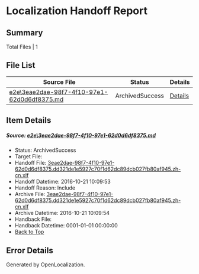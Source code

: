 # <a name='report-top'></a> Localization Handoff Report

## Summary
 Total Files | 1

## File List
 Source File | Status | Details 
 ----------- | ------ | ------- 
 [e2e\3eae2dae-98f7-4f10-97e1-62d0d6df8375.md](https://github.com/OpenLocalizationTestOrg/ol-test0/blob/32ffeb7b47c96086a5f8fafdae1f7a8d8d20193f/e2e/3eae2dae-98f7-4f10-97e1-62d0d6df8375.md) | ArchivedSuccess | [Details](#8a7bf11b7e481a375f3534267993d653702772d73)

## Item Details
##### <a name='8a7bf11b7e481a375f3534267993d653702772d73'></a> Source: [e2e\3eae2dae-98f7-4f10-97e1-62d0d6df8375.md](https://github.com/OpenLocalizationTestOrg/ol-test0/blob/32ffeb7b47c96086a5f8fafdae1f7a8d8d20193f/e2e/3eae2dae-98f7-4f10-97e1-62d0d6df8375.md)
* Status: ArchivedSuccess
* Target File: 
* Handoff File: [3eae2dae-98f7-4f10-97e1-62d0d6df8375.dd321de1e5927c70f1d62dc89dcb027fb80af945.zh-cn.xlf](https://github.com/OpenLocalizationTestOrg/ol-test0-handoff/blob/eada54f4b9179df727b123f4d2ac1010492e66c5/ol-handoff/OpenLocalizationTestOrg/ol-test0-zhcn/shujia/ht/3eae2dae-98f7-4f10-97e1-62d0d6df8375.dd321de1e5927c70f1d62dc89dcb027fb80af945.zh-cn.xlf)
* Handoff Datetime: 2016-10-21 10:09:53
* Handoff Reason: Include
* Archive File: [3eae2dae-98f7-4f10-97e1-62d0d6df8375.dd321de1e5927c70f1d62dc89dcb027fb80af945.zh-cn.xlf](https://github.com/OpenLocalizationTestOrg/ol-test0-handoff/blob/9de46be5e3fdd305e8e9a1c677b810f3737f8fa5/ol-archive/OpenLocalizationTestOrg/ol-test0-zhcn/shujia/ht/3eae2dae-98f7-4f10-97e1-62d0d6df8375.dd321de1e5927c70f1d62dc89dcb027fb80af945.zh-cn.xlf)
* Archive Datetime: 2016-10-21 10:09:54
* Handback File: 
* Handback Datetime: 0001-01-01 00:00:00
* [Back to Top](#report-top)


## Error Details

Generated by OpenLocalization.
